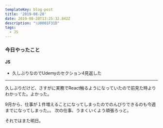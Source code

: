 ```yaml
---
templateKey: blog-post
title: '2019-08-28'
date: 2019-08-28T13:25:32.842Z
description: "\U0001F31D"
tags:
  - JS
---
```

### 今日やったこと

#### JS

* 久しぶりなのでUdemyのセクション4見返した

-----

久しぶりだけど、さすがに実務でReact触るようになっていたので前見た時よりわかってた。よかった。

9月から、仕事が１件増えることになってしまったのでのんびりできるのも今週までになってしまった。。
次の仕事、うまくいくよう頑張ろっと。

それではまた明日。

